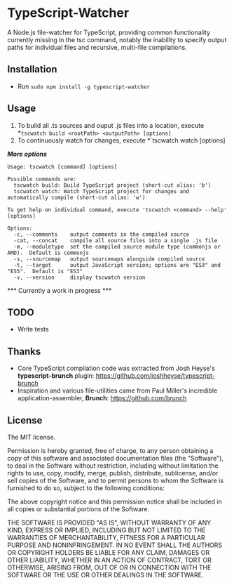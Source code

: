 TypeScript-Watcher
==================

A Node.js file-watcher for TypeScript, providing common functionality currently missing in the tsc command, notably the inability to specify output paths for individual files and recursive, multi-file compilations.  

Installation
-------------
- Run `sudo npm install -g typescript-watcher`


Usage
-----

1. To build all .ts sources and ouput .js files into a location, execute 
	*`tscwatch build <rootPath> <outputPath> [options]`
2. To continuously watch for changes, execute 
	*`tscwatch watch <rootPath> <outputPath> [options]

***More options***

```
Usage: tscwatch [command] [options]

Possible commands are:
  tscwatch build: Build TypeScript project (short-cut alias: 'b')
  tscwatch watch: Watch TypeScript project for changes and automatically compile (short-cut alias: 'w')

To get help on individual command, execute 'tscwatch <command> --help' [options]

Options:
  -c, --comments    output comments in the compiled source
  -cat, --concat    compile all source files into a single .js file
  -m, --moduletype  set the compiled source module type (commonjs or AMD).  Default is commonjs
  -s, --sourcemap   output sourcemaps alongside compiled source
  -t, --target      output JavaScript version; options are "ES3" and "ES5".  Default is "ES3"
  -v, --version     display tscwatch version
```

*** Currently a work in progress ***

TODO
----
- Write tests

Thanks
-------
- Core TypeScript compilation code was extracted from Josh Heyse's **typescript-brunch** plugin:  https://github.com/joshheyse/typescript-brunch
- Inspiration and various file-utilities came from Paul Miller's incredible application-assembler, **Brunch**: https://github.com/brunch

## License
The MIT license.

Permission is hereby granted, free of charge, to any person obtaining a copy of
this software and associated documentation files (the "Software"), to deal in
the Software without restriction, including without limitation the rights to
use, copy, modify, merge, publish, distribute, sublicense, and/or sell copies
of the Software, and to permit persons to whom the Software is furnished to do
so, subject to the following conditions:

The above copyright notice and this permission notice shall be included in all
copies or substantial portions of the Software.

THE SOFTWARE IS PROVIDED "AS IS", WITHOUT WARRANTY OF ANY KIND, EXPRESS OR
IMPLIED, INCLUDING BUT NOT LIMITED TO THE WARRANTIES OF MERCHANTABILITY,
FITNESS FOR A PARTICULAR PURPOSE AND NONINFRINGEMENT. IN NO EVENT SHALL THE
AUTHORS OR COPYRIGHT HOLDERS BE LIABLE FOR ANY CLAIM, DAMAGES OR OTHER
LIABILITY, WHETHER IN AN ACTION OF CONTRACT, TORT OR OTHERWISE, ARISING FROM,
OUT OF OR IN CONNECTION WITH THE SOFTWARE OR THE USE OR OTHER DEALINGS IN THE
SOFTWARE.